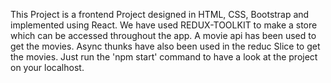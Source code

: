This Project is a frontend Project designed in HTML, CSS, Bootstrap and implemented using React. We have used REDUX-TOOLKIT to make a store which can be accessed throughout the app. A movie api has been 
used to get the movies. Async thunks have also been used in the reduc Slice to get the movies. Just run the 'npm start' command to have a look at the project on your localhost. 
